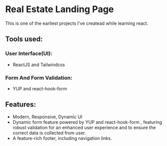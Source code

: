 # Real Estate Landing Page

This is one of the earliest projects I've createad while learning react.

## Tools used:
### User Interface(UI):
* ReactJS and Tailwindcss
### Form And Form Validation:
* YUP and react-hook-form
## Features:
* Modern, Responsive, Dynamic UI
* Dynamic form feature powered by YUP and react-hook-form , featuring robust validation for an enhanced user experience and to ensure the correct data is collected from user.
* A feature-rich footer, including navigation links.


